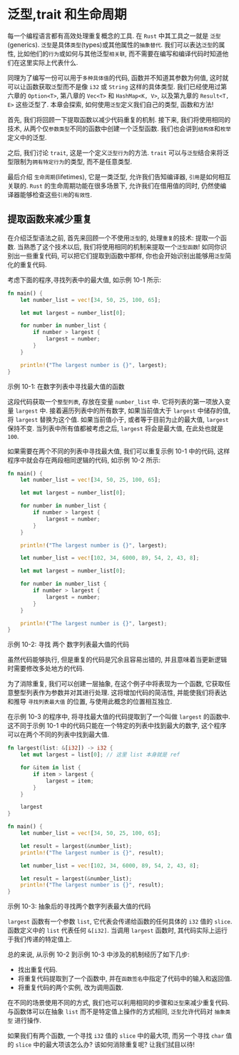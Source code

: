 # 泛型,trait 和生命周期

每一个编程语言都有高效处理重复概念的工具. 在 `Rust` 中其工具之一就是 `泛型`(generics).
`泛型`是具体`类型`(types)或其他属性的`抽象替代`.
我们可以表达`泛型`的属性, 比如他们的`行为`或如何与其他泛型`相关联`, 而不需要在编写和编译代码时知道他们在这里实际上代表什么.

同理为了编写一份可以用于`多种具体值`的代码, 函数并不知道其参数为何值, 这时就可以让函数获取`泛`型而不是像 `i32` 或 `String` 这样的具体类型.
我们已经使用过第六章的 `Option<T>`, 第八章的 `Vec<T>` 和 `HashMap<K, V>`, 以及第九章的 `Result<T, E>` 这些泛型了.
本章会探索, 如何使用`泛型`定义我们自己的类型, 函数和方法!

首先, 我们将回顾一下提取函数以减少代码重复的机制.
接下来, 我们将使用相同的技术, 从两个仅`参数类型`不同的函数中创建一个泛型函数.
我们也会讲到`结构体`和`枚举`定义中的泛型.

之后, 我们讨论 `trait`, 这是一个定义`泛型行为`的方法.
`trait` 可以与`泛型`结合来将泛型限制为`拥有特定行为`的类型, 而不是任意类型.

最后介绍 `生命周期`(lifetimes), 它是一类泛型, 允许我们告知编译器, `引用`是如何相互关联的.
`Rust` 的生命周期功能在很多场景下, 允许我们在借用值的同时, 仍然使编译器能够检查这些`引用`的`有效性`.

## 提取函数来减少重复

在介绍泛型语法之前, 首先来回顾一个不使用`泛型`的, 处理`重复`的技术: 提取一个函数.
当熟悉了这个技术以后, 我们将使用相同的机制来提取一个`泛型函数`!
如同你识别出一些重复代码, 可以把它们提取到函数中那样, 你也会开始识别出能够用`泛型`简化的重复代码.

考虑下面的程序,寻找列表中的最大值, 如示例 10-1 所示:

```rust
fn main() {
    let number_list = vec![34, 50, 25, 100, 65];

    let mut largest = number_list[0];

    for number in number_list {
        if number > largest {
            largest = number;
        }
    }

    println!("The largest number is {}", largest);
}
```

示例 10-1: 在数字列表中寻找最大值的函数

这段代码获取一个`整型列表`, 存放在变量 `number_list` 中.
它将列表的第一项放入变量 `largest` 中. 接着遍历列表中的所有数字, 如果当前值大于 `largest` 中储存的值, 将 `largest` 替换为这个值.
如果当前值小于, 或者等于目前为止的最大值, `largest` 保持不变.
当列表中所有值都被考虑之后, `largest` 将会是最大值, 在此处也就是 `100`.

如果需要在两个不同的列表中寻找最大值, 我们可以重复示例 10-1 中的代码,
这样程序中就会存在两段相同逻辑的代码, 如示例 10-2 所示:

```rust
fn main() {
    let number_list = vec![34, 50, 25, 100, 65];

    let mut largest = number_list[0];

    for number in number_list {
        if number > largest {
            largest = number;
        }
    }

    println!("The largest number is {}", largest);

    let number_list = vec![102, 34, 6000, 89, 54, 2, 43, 8];

    let mut largest = number_list[0];

    for number in number_list {
        if number > largest {
            largest = number;
        }
    }

    println!("The largest number is {}", largest);
}
```

示例 10-2: 寻找 两个 数字列表最大值的代码

虽然代码能够执行, 但是重复的代码是冗余且容易出错的, 并且意味着当更新逻辑时需要修改多处地方的代码.

为了消除重复, 我们可以创建一层抽象, 在这个例子中将表现为一个函数, 它获取任意整型列表作为参数并对其进行处理.
这将增加代码的简洁性, 并能使我们将表达和推导 `寻找列表最大值` 的位置, 与使用此概念的位置相互独立.

在示例 10-3 的程序中, 将寻找最大值的代码提取到了一个叫做 `largest` 的函数中.
这不同于示例 10-1 中的代码只能在一个特定的列表中找到最大的数字, 这个程序可以在两个不同的列表中找到最大值.

```rust
fn largest(list: &[i32]) -> i32 {
    let mut largest = list[0]; // 这里 list 本身就是 ref

    for &item in list {
        if item > largest {
            largest = item;
        }
    }

    largest
}

fn main() {
    let number_list = vec![34, 50, 25, 100, 65];

    let result = largest(&number_list);
    println!("The largest number is {}", result);

    let number_list = vec![102, 34, 6000, 89, 54, 2, 43, 8];

    let result = largest(&number_list);
    println!("The largest number is {}", result);
}
```

示例 10-3: 抽象后的寻找两个数字列表最大值的代码

`largest` 函数有一个参数 `list`, 它代表会传递给函数的任何具体的 `i32` 值的 `slice`.
函数定义中的 `list` 代表任何 `&[i32]`. 当调用 `largest` 函数时, 其代码实际上运行于我们传递的特定值上.

总的来说, 从示例 10-2 到示例 10-3 中涉及的机制经历了如下几步:

+ 找出重复代码.
+ 将重复代码提取到了一个函数中, 并在`函数签名`中指定了代码中的输入和返回值.
+ 将重复代码的两个实例, 改为调用函数.

在不同的场景使用不同的方式, 我们也可以利用相同的步骤和`泛型`来减少重复代码.
与函数体可以在抽象 `list` 而不是特定值上操作的方式相同, `泛型`允许代码对 `抽象类型` 进行操作.

如果我们有两个函数, 一个寻找 `i32` 值的 `slice` 中的最大项, 而另一个寻找 `char` 值的 `slice` 中的最大项该怎么办?
该如何消除重复呢? 让我们拭目以待!
